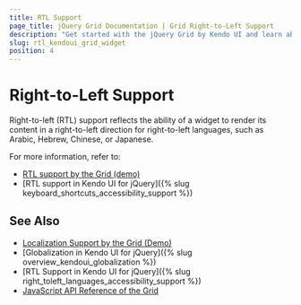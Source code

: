 ```yaml
---
title: RTL Support
page_title: jQuery Grid Documentation | Grid Right-to-Left Support
description: "Get started with the jQuery Grid by Kendo UI and learn about the RTL supports it provides."
slug: rtl_kendoui_grid_widget
position: 4
---
```


# Right-to-Left Support

Right-to-left (RTL) support reflects the ability of a widget to render its content in a right-to-left direction for right-to-left languages, such as Arabic, Hebrew, Chinese, or Japanese.

For more information, refer to:
* [RTL support by the Grid (demo)](https://demos.telerik.com/kendo-ui/grid/right-to-left-support)
* [RTL support in Kendo UI for jQuery]({% slug keyboard_shortcuts_accessibility_support %})

## See Also

* [Localization Support by the Grid (Demo)](https://demos.telerik.com/kendo-ui/grid/localization)
* [Globalization in Kendo UI for jQuery]({% slug overview_kendoui_globalization %})
* [RTL Support in Kendo UI for jQuery]({% slug right_toleft_languages_accessibility_support %})
* [JavaScript API Reference of the Grid](/api/javascript/ui/grid)
